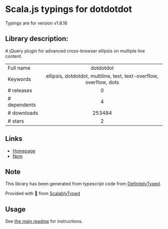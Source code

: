 
# Scala.js typings for dotdotdot

Typings are for version v1.6.16

## Library description:
A jQuery plugin for advanced cross-browser ellipsis on multiple line content.

|                    |                 |
| ------------------ | :-------------: |
| Full name          | dotdotdot |
| Keywords           | ellipsis, dotdotdot, multiline, text, text-overflow, overflow, dots |
| # releases         | 0 |
| # dependents       | 4 |
| # downloads        | 253484 |
| # stars            | 2 |

## Links
- [Homepage](http://dotdotdot.frebsite.nl/)
- [Npm](https://www.npmjs.com/package/dotdotdot)
    


## Note
This library has been generated from typescript code from [DefinitelyTyped](https://definitelytyped.org).

Provided with :purple_heart: from [ScalablyTyped](https://github.com/oyvindberg/ScalablyTyped)

## Usage
See [the main readme](../../readme.md) for instructions.


